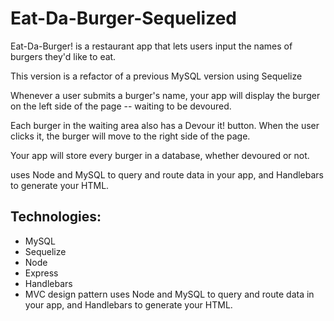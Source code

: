 # Eat-Da-Burger-Sequelized
Eat-Da-Burger! is a restaurant app that lets users input the names of burgers they'd like to eat.

This version is a refactor of a previous MySQL version using Sequelize

Whenever a user submits a burger's name, your app will display the burger on the left side of the page -- waiting to be devoured.

Each burger in the waiting area also has a Devour it! button. When the user clicks it, the burger will move to the right side of the page.

Your app will store every burger in a database, whether devoured or not.

uses Node and MySQL to query and route data in your app, and Handlebars to generate your HTML.

## Technologies:
* MySQL
* Sequelize
* Node
* Express
* Handlebars
* MVC design pattern uses Node and MySQL to query and route data in your app, and Handlebars to generate your HTML.